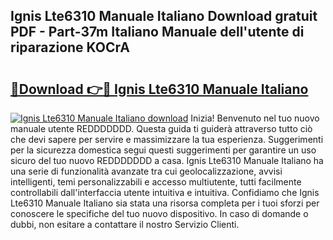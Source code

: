 ## Ignis Lte6310 Manuale Italiano Download gratuit PDF - Part-37m Italiano Manuale dell'utente di riparazione KOCrA

# <h2><a href="http://dffif1.blite.top/?on=Ignis+Lte6310+Manuale+Italiano">🔗Download 👉🔴 Ignis Lte6310 Manuale Italiano</a></h2>

[![Ignis Lte6310 Manuale Italiano download](https://i.imgur.com/lujVjoI.png)](http://dffif1.blite.top/?on=Ignis+Lte6310+Manuale+Italiano)
Inizia! Benvenuto nel tuo nuovo manuale utente REDDDDDDD. Questa guida ti guiderà attraverso tutto ciò che devi sapere per servire e massimizzare la tua esperienza. Suggerimenti per la sicurezza domestica segui questi suggerimenti per garantire un uso sicuro del tuo nuovo REDDDDDDD a casa. Ignis Lte6310 Manuale Italiano ha una serie di funzionalità avanzate tra cui geolocalizzazione, avvisi intelligenti, temi personalizzabili e accesso multiutente, tutti facilmente controllabili dall'interfaccia utente intuitiva e intuitiva. Confidiamo che Ignis Lte6310 Manuale Italiano sia stata una risorsa completa per i tuoi sforzi per conoscere le specifiche del tuo nuovo dispositivo. In caso di domande o dubbi, non esitare a contattare il nostro Servizio Clienti.
